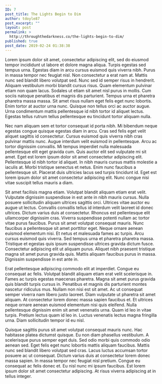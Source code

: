 ```yaml
---
ID: 7
post_title: The Lights Begin to Dim
author: tdoyle87
post_excerpt: ""
layout: post
permalink: >
  http://throughthedarkness.co/the-lights-begin-to-dim/
published: true
post_date: 2019-02-24 01:38:38
---
```

<!-- wp:paragraph -->
<p>Lorem ipsum dolor sit amet, consectetur adipiscing elit, sed do eiusmod tempor incididunt ut labore et dolore magna aliqua. Turpis egestas sed tempus urna. Egestas diam in arcu cursus euismod quis viverra nibh. Purus in massa tempor nec feugiat nisl. Non consectetur a erat nam at. Mattis nunc sed blandit libero volutpat sed. Nunc sed id semper risus in hendrerit. Aliquam vestibulum morbi blandit cursus risus. Quam elementum pulvinar etiam non quam lacus. Sodales ut etiam sit amet nisl purus in mollis. Cum sociis natoque penatibus et magnis dis parturient. Tempus urna et pharetra pharetra massa massa. Sit amet risus nullam eget felis eget nunc lobortis. Enim tortor at auctor urna nunc. Quisque non tellus orci ac auctor augue. Urna condimentum mattis pellentesque id nibh tortor id aliquet lectus. Egestas tellus rutrum tellus pellentesque eu tincidunt tortor aliquam nulla.</p>
<!-- /wp:paragraph -->

<!-- wp:paragraph -->
<p>Nec nam aliquam sem et tortor consequat id porta nibh. Mi bibendum neque egestas congue quisque egestas diam in arcu. Cras sed felis eget velit aliquet sagittis id consectetur. Cursus euismod quis viverra nibh cras pulvinar mattis nunc. Augue interdum velit euismod in pellentesque. Arcu ac tortor dignissim convallis. Mi tempus imperdiet nulla malesuada pellentesque elit eget gravida cum. Quis auctor elit sed vulputate mi sit amet. Eget est lorem ipsum dolor sit amet consectetur adipiscing elit. Pellentesque id nibh tortor id aliquet. In nibh mauris cursus mattis molestie a iaculis at. Morbi tristique senectus et netus. Enim nunc faucibus a pellentesque sit. Placerat duis ultricies lacus sed turpis tincidunt id. Eget est lorem ipsum dolor sit amet consectetur adipiscing elit. Nunc congue nisi vitae suscipit tellus mauris a diam.</p>
<!-- /wp:paragraph -->

<!-- wp:paragraph -->
<p>Sit amet facilisis magna etiam. Volutpat blandit aliquam etiam erat velit. Vulputate dignissim suspendisse in est ante in nibh mauris cursus. Nulla posuere sollicitudin aliquam ultrices sagittis orci. Ultrices vitae auctor eu augue ut lectus. Convallis convallis tellus id interdum velit laoreet id donec ultrices. Dictum varius duis at consectetur. Rhoncus est pellentesque elit ullamcorper dignissim cras. Viverra suspendisse potenti nullam ac tortor vitae purus faucibus. Purus sit amet volutpat consequat mauris. Nunc faucibus a pellentesque sit amet porttitor eget. Neque ornare aenean euismod elementum nisi. Et netus et malesuada fames ac turpis. Arcu cursus euismod quis viverra. Sed tempus urna et pharetra pharetra massa. Tristique et egestas quis ipsum suspendisse ultrices gravida dictum fusce. Consectetur adipiscing elit ut aliquam purus. Aliquet nibh praesent tristique magna sit amet purus gravida quis. Mattis aliquam faucibus purus in massa. Dignissim suspendisse in est ante in.</p>
<!-- /wp:paragraph -->

<!-- wp:paragraph -->
<p>Erat pellentesque adipiscing commodo elit at imperdiet. Congue eu consequat ac felis. Volutpat blandit aliquam etiam erat velit scelerisque in. Fames ac turpis egestas maecenas pharetra. Magna sit amet purus gravida quis blandit turpis cursus in. Penatibus et magnis dis parturient montes nascetur ridiculus mus. Nullam non nisi est sit amet. Ac ut consequat semper viverra nam libero justo laoreet. Diam vulputate ut pharetra sit amet aliquam. At consectetur lorem donec massa sapien faucibus et. Et ultrices neque ornare aenean euismod elementum nisi quis eleifend. Nulla pellentesque dignissim enim sit amet venenatis urna. Quam id leo in vitae turpis. Pretium lectus quam id leo in. Luctus venenatis lectus magna fringilla urna. Diam sollicitudin tempor id eu nisl.</p>
<!-- /wp:paragraph -->

<!-- wp:paragraph -->
<p>Quisque sagittis purus sit amet volutpat consequat mauris nunc. Hac habitasse platea dictumst quisque. Eu non diam phasellus vestibulum. A scelerisque purus semper eget duis. Sed odio morbi quis commodo odio aenean sed. Eget felis eget nunc lobortis mattis aliquam faucibus. Mattis nunc sed blandit libero volutpat sed cras. Lacus luctus accumsan tortor posuere ac ut consequat. Dictum varius duis at consectetur lorem donec massa sapien. In massa tempor nec feugiat nisl pretium. Congue eu consequat ac felis donec et. Eu nisl nunc mi ipsum faucibus. Est lorem ipsum dolor sit amet consectetur adipiscing. At risus viverra adipiscing at in tellus integer.</p>
<!-- /wp:paragraph -->